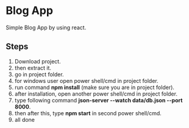 # Blog App

Simple Blog App by using react.

## Steps 

1. Download project.
2. then extract it.
3. go in project folder.
4. for windows user open power shell/cmd in project folder.
5. run command <b>npm install</b> (make sure you are in project folder).
6. after installation, open another power shell/cmd in project folder.
7. type following command <b>json-server --watch data/db.json --port 8000</b>.
8. then after this, type <b>npm start</b> in second power shell/cmd.
9. all done